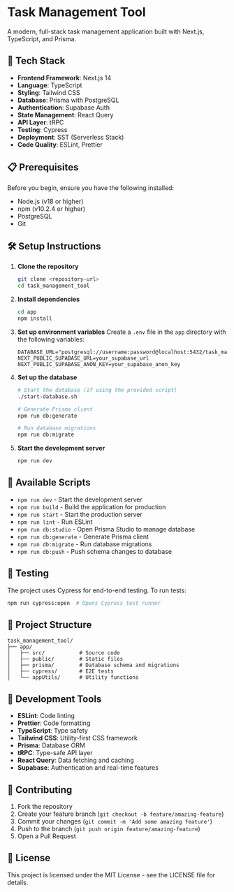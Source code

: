 # Task Management Tool

A modern, full-stack task management application built with Next.js, TypeScript, and Prisma.

## 🚀 Tech Stack

- **Frontend Framework**: Next.js 14
- **Language**: TypeScript
- **Styling**: Tailwind CSS
- **Database**: Prisma with PostgreSQL
- **Authentication**: Supabase Auth
- **State Management**: React Query
- **API Layer**: tRPC
- **Testing**: Cypress
- **Deployment**: SST (Serverless Stack)
- **Code Quality**: ESLint, Prettier

## 📋 Prerequisites

Before you begin, ensure you have the following installed:
- Node.js (v18 or higher)
- npm (v10.2.4 or higher)
- PostgreSQL
- Git

## 🛠️ Setup Instructions

1. **Clone the repository**
   ```bash
   git clone <repository-url>
   cd task_management_tool
   ```

2. **Install dependencies**
   ```bash
   cd app
   npm install
   ```

3. **Set up environment variables**
   Create a `.env` file in the `app` directory with the following variables:
   ```
   DATABASE_URL="postgresql://username:password@localhost:5432/task_management"
   NEXT_PUBLIC_SUPABASE_URL=your_supabase_url
   NEXT_PUBLIC_SUPABASE_ANON_KEY=your_supabase_anon_key
   ```

4. **Set up the database**
   ```bash
   # Start the database (if using the provided script)
   ./start-database.sh

   # Generate Prisma client
   npm run db:generate

   # Run database migrations
   npm run db:migrate
   ```

5. **Start the development server**
   ```bash
   npm run dev
   ```

## 🎯 Available Scripts

- `npm run dev` - Start the development server
- `npm run build` - Build the application for production
- `npm run start` - Start the production server
- `npm run lint` - Run ESLint
- `npm run db:studio` - Open Prisma Studio to manage database
- `npm run db:generate` - Generate Prisma client
- `npm run db:migrate` - Run database migrations
- `npm run db:push` - Push schema changes to database

## 🧪 Testing

The project uses Cypress for end-to-end testing. To run tests:

```bash
npm run cypress:open  # Opens Cypress test runner
```

## 📁 Project Structure

```
task_management_tool/
├── app/
│   ├── src/           # Source code
│   ├── public/        # Static files
│   ├── prisma/        # Database schema and migrations
│   ├── cypress/       # E2E tests
│   └── appUtils/      # Utility functions
```

## 🔧 Development Tools

- **ESLint**: Code linting
- **Prettier**: Code formatting
- **TypeScript**: Type safety
- **Tailwind CSS**: Utility-first CSS framework
- **Prisma**: Database ORM
- **tRPC**: Type-safe API layer
- **React Query**: Data fetching and caching
- **Supabase**: Authentication and real-time features

## 📝 Contributing

1. Fork the repository
2. Create your feature branch (`git checkout -b feature/amazing-feature`)
3. Commit your changes (`git commit -m 'Add some amazing feature'`)
4. Push to the branch (`git push origin feature/amazing-feature`)
5. Open a Pull Request

## 📄 License

This project is licensed under the MIT License - see the LICENSE file for details. 
